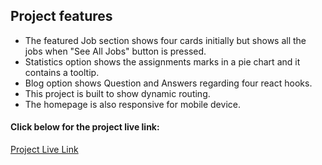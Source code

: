 ## Project features

* The featured Job section shows four cards initially but shows all the jobs when "See All Jobs" button is pressed.
* Statistics option shows the assignments marks in a pie chart and it contains a tooltip.
* Blog option shows Question and Answers regarding four react hooks.
* This project is built to show dynamic routing.
* The homepage is also responsive for mobile device.

#### Click below for the project live link:
[Project Live Link](https://bejewelled-gingersnap-585434.netlify.app)